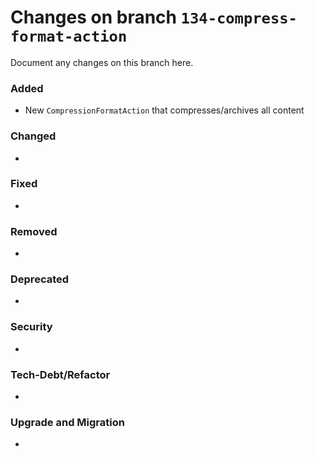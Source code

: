 # Changes on branch `134-compress-format-action`
Document any changes on this branch here.
### Added
- New `CompressionFormatAction` that compresses/archives all content

### Changed
- 

### Fixed
- 

### Removed
- 

### Deprecated
- 

### Security
- 

### Tech-Debt/Refactor
- 

### Upgrade and Migration
- 
